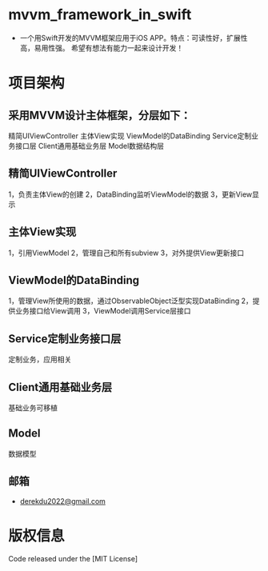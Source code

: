 # mvvm_framework_in_swift

- 一个用Swift开发的MVVM框架应用于iOS APP。特点：可读性好，扩展性高，易用性强。
  希望有想法有能力一起来设计开发！
  

# 项目架构

## 采用MVVM设计主体框架，分层如下：
精简UIViewController
主体View实现
ViewModel的DataBinding
Service定制业务接口层
Client通用基础业务层
Model数据结构层


## 精简UIViewController
1，负责主体View的创建
2，DataBinding监听ViewModel的数据
3，更新View显示

## 主体View实现
1，引用ViewModel
2，管理自己和所有subview
3，对外提供View更新接口

## ViewModel的DataBinding
1，管理View所使用的数据，通过ObservableObject泛型实现DataBinding
2，提供业务接口给View调用
3，ViewModel调用Service层接口

## Service定制业务接口层
定制业务，应用相关

## Client通用基础业务层
基础业务可移植
 
## Model
数据模型

## 邮箱
- derekdu2022@gmail.com


# 版权信息

Code released under the [MIT License]

